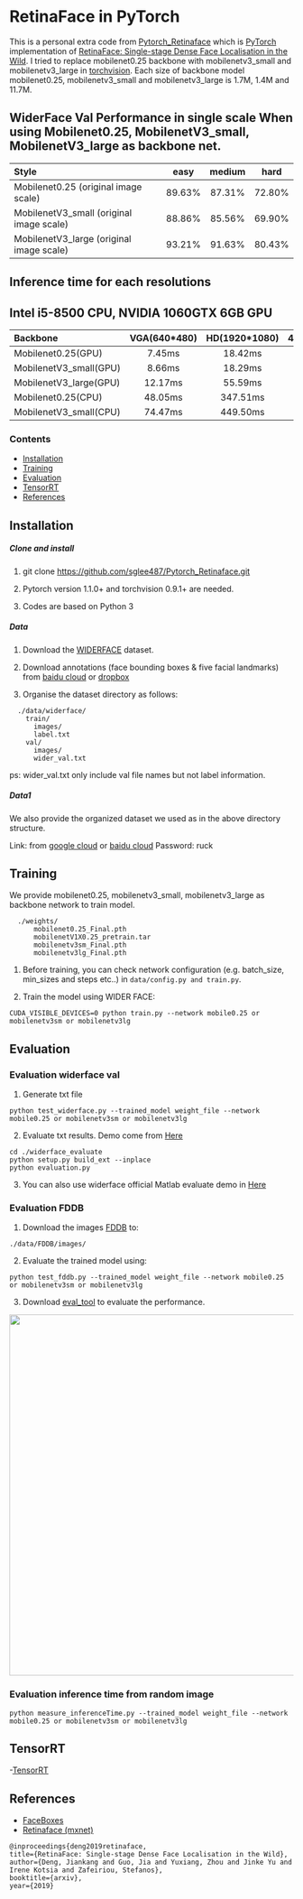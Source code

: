 # RetinaFace in PyTorch

This is a personal extra code from [Pytorch_Retinaface](https://github.com/biubug6/Pytorch_Retinaface) which is [PyTorch](https://pytorch.org/) implementation of [RetinaFace: Single-stage Dense Face Localisation in the Wild](https://arxiv.org/abs/1905.00641). 
I tried to replace mobilenet0.25 backbone with mobilenetv3_small and mobilenetv3_large in [torchvision](https://pytorch.org/vision/0.8/models.html). Each size of backbone model mobilenet0.25, mobilenetv3_small and mobilenetv3_large is 1.7M, 1.4M and 11.7M.

## WiderFace Val Performance in single scale When using Mobilenet0.25, MobilenetV3_small, MobilenetV3_large as backbone net.
| Style | easy | medium | hard |
|:-|:-:|:-:|:-:|
| Mobilenet0.25 (original image scale) | 89.63% | 87.31% | 72.80% |
| MobilenetV3_small (original image scale) | 88.86% | 85.56% | 69.90% |
| MobilenetV3_large (original image scale) | 93.21% | 91.63% | 80.43% |

## Inference time for each resolutions
## Intel i5-8500 CPU, NVIDIA 1060GTX 6GB GPU
| Backbone | VGA(640*480) | HD(1920*1080) | 4K(4096*2160)
|:-|:-:|:-:|:-:|
| Mobilenet0.25(GPU) | 7.45ms | 18.42ms | 73.46ms |
| MobilenetV3_small(GPU) | 8.66ms | 18.29ms | 72.96ms |
| MobilenetV3_large(GPU) | 12.17ms | 55.59ms | 231.84ms |
| Mobilenet0.25(CPU) | 48.05ms | 347.51ms | 1471.12ms |
| MobilenetV3_small(CPU) | 74.47ms | 449.50ms | 2407.47ms |

### Contents
- [Installation](#installation)
- [Training](#training)
- [Evaluation](#evaluation)
- [TensorRT](#tensorrt)
- [References](#references)

## Installation
##### Clone and install
1. git clone https://github.com/sglee487/Pytorch_Retinaface.git

2. Pytorch version 1.1.0+ and torchvision 0.9.1+ are needed.

3. Codes are based on Python 3

##### Data
1. Download the [WIDERFACE](http://shuoyang1213.me/WIDERFACE/WiderFace_Results.html) dataset.

2. Download annotations (face bounding boxes & five facial landmarks) from [baidu cloud](https://pan.baidu.com/s/1Laby0EctfuJGgGMgRRgykA) or [dropbox](https://www.dropbox.com/s/7j70r3eeepe4r2g/retinaface_gt_v1.1.zip?dl=0)

3. Organise the dataset directory as follows:

```Shell
  ./data/widerface/
    train/
      images/
      label.txt
    val/
      images/
      wider_val.txt
```
ps: wider_val.txt only include val file names but not label information.

##### Data1
We also provide the organized dataset we used as in the above directory structure.

Link: from [google cloud](https://drive.google.com/open?id=11UGV3nbVv1x9IC--_tK3Uxf7hA6rlbsS) or [baidu cloud](https://pan.baidu.com/s/1jIp9t30oYivrAvrgUgIoLQ) Password: ruck

## Training
We provide mobilenet0.25, mobilenetv3_small, mobilenetv3_large as backbone network to train model.
```Shell
  ./weights/
      mobilenet0.25_Final.pth
      mobilenetV1X0.25_pretrain.tar
      mobilenetv3sm_Final.pth
      mobilenetv3lg_Final.pth
```
1. Before training, you can check network configuration (e.g. batch_size, min_sizes and steps etc..) in ``data/config.py and train.py``.

2. Train the model using WIDER FACE:
  ```Shell
  CUDA_VISIBLE_DEVICES=0 python train.py --network mobile0.25 or mobilenetv3sm or mobilenetv3lg
  ```


## Evaluation
### Evaluation widerface val
1. Generate txt file
```Shell
python test_widerface.py --trained_model weight_file --network mobile0.25 or mobilenetv3sm or mobilenetv3lg
```
2. Evaluate txt results. Demo come from [Here](https://github.com/wondervictor/WiderFace-Evaluation)
```Shell
cd ./widerface_evaluate
python setup.py build_ext --inplace
python evaluation.py
```
3. You can also use widerface official Matlab evaluate demo in [Here](http://mmlab.ie.cuhk.edu.hk/projects/WIDERFace/WiderFace_Results.html)
### Evaluation FDDB

1. Download the images [FDDB](https://drive.google.com/open?id=17t4WULUDgZgiSy5kpCax4aooyPaz3GQH) to:
```Shell
./data/FDDB/images/
```

2. Evaluate the trained model using:
```Shell
python test_fddb.py --trained_model weight_file --network mobile0.25 or mobilenetv3sm or mobilenetv3lg
```

3. Download [eval_tool](https://bitbucket.org/marcopede/face-eval) to evaluate the performance.

<p align="center"><img src="curve/1.jpg" width="640"\></p>

### Evaluation inference time from random image
```shell
python measure_inferenceTime.py --trained_model weight_file --network mobile0.25 or mobilenetv3sm or mobilenetv3lg
```

## TensorRT
-[TensorRT](https://github.com/wang-xinyu/tensorrtx/tree/master/retinaface)

## References
- [FaceBoxes](https://github.com/zisianw/FaceBoxes.PyTorch)
- [Retinaface (mxnet)](https://github.com/deepinsight/insightface/tree/master/RetinaFace)
```
@inproceedings{deng2019retinaface,
title={RetinaFace: Single-stage Dense Face Localisation in the Wild},
author={Deng, Jiankang and Guo, Jia and Yuxiang, Zhou and Jinke Yu and Irene Kotsia and Zafeiriou, Stefanos},
booktitle={arxiv},
year={2019}
```
